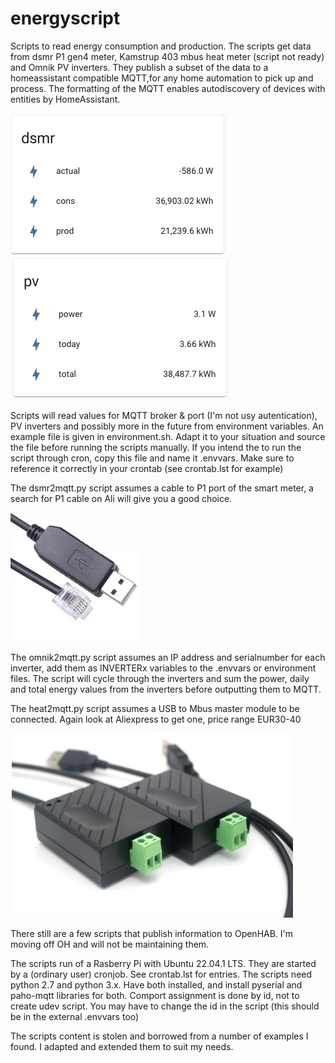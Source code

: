 # energyscript
Scripts to read energy consumption and production.
The scripts get data from dsmr P1 gen4 meter, Kamstrup 403 mbus heat meter (script not ready) and Omnik PV inverters.
They publish a subset of the data to a homeassistant compatible MQTT,for any home automation to pick up and process.
The formatting of the MQTT enables autodiscovery of devices with entities by HomeAssistant.

![missing image](https://github.com/coyte/energyscript/blob/master/dsmr.png) ![missing image](https://github.com/coyte/energyscript/blob/master/pv.png)



Scripts will read values for MQTT broker & port (I'm not usy autentication), PV inverters and possibly more in the future from environment variables. An example file is given in environment.sh. Adapt it to your situation and source the file before running the scripts manually.
If you intend the to run the script through cron, copy this file and name it .envvars. Make sure to reference it correctly in your crontab (see crontab.lst for example)

The dsmr2mqtt.py script assumes a cable to P1 port of the smart meter, a search for P1 cable on Ali will give you a good choice.

![missing image](https://github.com/coyte/energyscript/blob/master/p1cable.png)


The omnik2mqtt.py script assumes an IP address and serialnumber for each inverter, add them as INVERTERx variables to the .envvars or environment files. The script will cycle through the inverters and sum the power, daily and total energy values from the inverters before outputting them to MQTT.

The heat2mqtt.py script assumes a USB to Mbus master module to be connected. Again look at Aliexpress to get one, price range EUR30-40

![missing image](https://github.com/coyte/energyscript/blob/master/mbus.png)


There still are a few scripts that publish information to OpenHAB. I'm moving off OH and will not be maintaining them.

The scripts run of a Rasberry Pi with Ubuntu 22.04.1 LTS. They are started by a (ordinary user) cronjob. See crontab.lst for entries. The scripts need python 2.7 and python 3.x. Have both installed, and install pyserial and paho-mqtt libraries for both. Comport assignment is done by id, not to create udev script. You may have to change the id in the script (this should be in the external .envvars too)

The scripts content is stolen and borrowed from a number of examples I found. I adapted and extended them to suit my needs.
